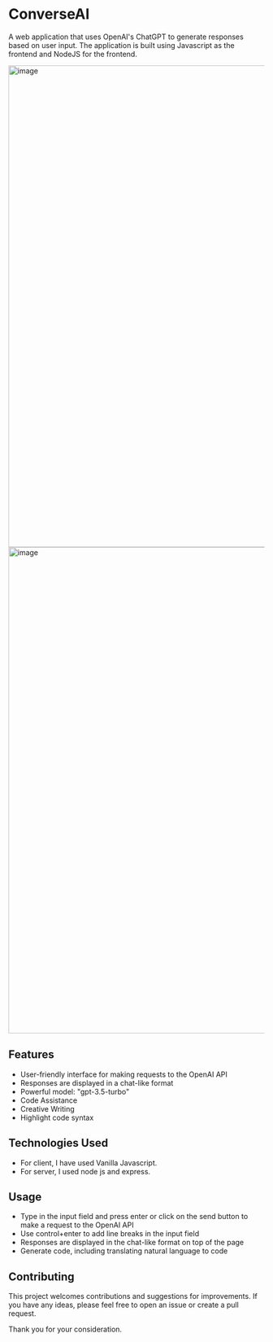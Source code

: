 # ConverseAI

A web application that uses OpenAI's ChatGPT to generate responses based on user input. The application is built using Javascript as the frontend and NodeJS for the frontend.


<img width="947" alt="image" src="https://github.com/GingerDragon7/converseAI/assets/17198965/bd2d2a34-25da-4408-8500-331fb807d96e">

<img width="956" alt="image" src="https://github.com/GingerDragon7/converseAI/assets/17198965/51eb222b-a8b9-4290-97ea-514908aa3c81">


## Features
- User-friendly interface for making requests to the OpenAI API
- Responses are displayed in a chat-like format
- Powerful model: "gpt-3.5-turbo"
- Code Assistance
- Creative Writing
- Highlight code syntax

## Technologies Used
- For client, I have used Vanilla Javascript.
- For server, I used node js and express.


## Usage
- Type in the input field and press enter or click on the send button to make a request to the OpenAI API
- Use control+enter to add line breaks in the input field
- Responses are displayed in the chat-like format on top of the page
- Generate code, including translating natural language to code


## Contributing

This project welcomes contributions and suggestions for improvements. If you have any ideas, please feel free to open an issue or create a pull request.

Thank you for your consideration.

